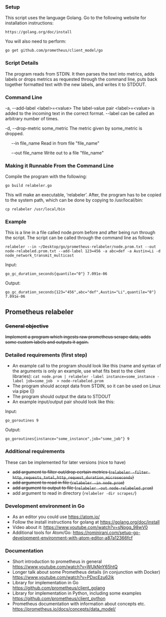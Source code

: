 ### Setup
This script uses the language Golang. Go to the following website for installation instructions:
```
https://golang.org/doc/install
```



You will also need to perform:
```
go get github.com/prometheus/client_model/go
```

### Script Details
The program reads from STDIN. It then parses the text into metrics, adds labels or drops metrics as requested through the command line, puts back together formatted text with the new labels, and writes it to STDOUT.

### Command Line
-a, --add-label \<label\>=\<value\> 
The label-value pair \<label\>=\<value\> is added to the incoming text in the correct 	format. --label can be called an arbitrary number of times.

-d, --drop-metric some_metric
The metric given by some_metric is dropped.

&nbsp;&nbsp;&nbsp;&nbsp; --in file_name
Read in from file "file_name"

&nbsp;&nbsp;&nbsp;&nbsp; --out file_name 
Write out to a file "file_name"

### Making it Runnable From the Command Line
Compile the program with the following:
```
go build relabeler.go
```

This will make an executable, ‘relabeler’. After, the program has to be copied to the system path, which can be done by copying to /usr/local/bin:
```
cp relabeler /usr/local/bin
```


### Example
This is a line in a file called node.prom before and after being run through the script. The script can be called through the command line as follows:
```
relabeler --in ~/Desktop/go/prometheus-relabeler/node.prom.txt --out node-relabeled.prom.txt --add-label 123=456 -a abc=def -a Austin=Li -d node_network_transmit_multicast
```

Input:
```
go_gc_duration_seconds{quantile="0"} 7.091e-06
```

Output:
```
go_gc_duration_seconds{123="456",abc="def",Austin="Li",quantile="0"} 7.091e-06
```

## Prometheus relabeler

### ~~General objective~~
~~Implement a program which ingests raw prometheus scrape data, adds some custom labels and outputs it again.~~

### Detailed requirements (first step)
- An example call to the program should look like this (name and syntax of the arguments is only an example, use what fits best to the client libraries):
`cat node.prom | relabeler -label instance=some_instance -label job=some_job  > node-relabeled.prom`
- The program should accept data from STDIN, so it can be used on Linux via pipe (|) 
- The program should output the data to STDOUT
- An example input/output pair should look like this:

Input:
```
go_goroutines 9
```

Output:
```
go_goroutines{instance="some_instance",job="some_job"} 9
```

### Additional requirements
These can be implemented for later versions (nice to have)
- ~~add argument to filter out/drop certain metrics (`relabeler -filter http_requests_total,http_request_duration_microseconds`)~~
- ~~add argument to read in file (`relabeler -in node.prom`)~~
- ~~add argument to output to file (`relabeler -out node-relabeled.prom`)~~
- add argument to read in directory (`relabeler -dir scrapes/`)

### Development environment in Go
* As an editor you could use https://atom.io/
* Follow the install instructions for golang at https://golang.org/doc/install
* Video about it: https://www.youtube.com/watch?v=sNogq_98wV0
* Additional tools for Atom/Go: https://rominirani.com/setup-go-development-environment-with-atom-editor-a87a12366fcf

### Documentation
* Short introduction to prometheus in general https://www.youtube.com/watch?v=WUkNnY65htQ
* Longer talk about some Prometheus details (in conjunction with Docker) https://www.youtube.com/watch?v=PDxcEzu62jk
* Library for implementation in Go https://github.com/prometheus/client_golang
* Library for implementation in Python, including some examples  https://github.com/prometheus/client_python
* Prometheus documentation with information about concepts etc. https://prometheus.io/docs/concepts/data_model/
